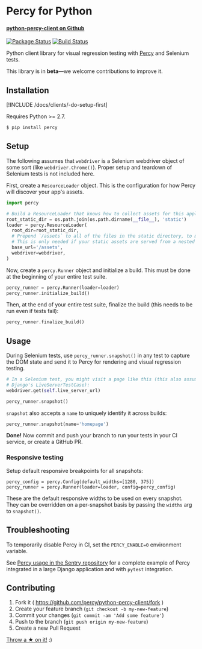 # Percy for Python
#### [python-percy-client on Github <i class="fa fa-github" aria-hidden="true"></i>](https://github.com/percy/python-percy-client)

[![Package Status](https://img.shields.io/pypi/v/percy.svg)](https://pypi.python.org/pypi/percy)
[![Build Status](https://travis-ci.org/percy/python-percy-client.svg?branch=master)](https://travis-ci.org/percy/python-percy-client)

Python client library for visual regression testing with [Percy](https://percy.io) and Selenium tests.

This library is in **beta**—we welcome contributions to improve it.

## Installation

[!INCLUDE /docs/clients/-do-setup-first]

Requires Python >= 2.7.

```bash
$ pip install percy
```

## Setup

The following assumes that `webdriver` is a Selenium webdriver object of some sort
(like `webdriver.Chrome()`). Proper setup and teardown of Selenium tests is not included here.

First, create a `ResourceLoader` object. This is the configuration for how Percy will discover your app's assets.

```python
import percy

# Build a ResourceLoader that knows how to collect assets for this application.
root_static_dir = os.path.join(os.path.dirname(__file__), 'static')
loader = percy.ResourceLoader(
  root_dir=root_static_dir,
  # Prepend `/assets` to all of the files in the static directory, to match production assets.
  # This is only needed if your static assets are served from a nested directory.
  base_url='/assets',
  webdriver=webdriver,
)
```

Now, create a `percy.Runner` object and initialize a build. This must be done at the beginning of your entire test suite.

```python
percy_runner = percy.Runner(loader=loader)
percy_runner.initialize_build()
```

Then, at the end of your entire test suite, finalize the build (this needs to be run even if tests fail):

```python
percy_runner.finalize_build()
```

## Usage

During Selenium tests, use `percy_runner.snapshot()` in any test to capture the DOM state and send it to Percy for rendering and visual regression testing.

```python
# In a Selenium test, you might visit a page like this (this also assumes we're subclassing
# Django's LiveServerTestCase):
webdriver.get(self.live_server_url)

percy_runner.snapshot()
```

`snapshot` also accepts a `name` to uniquely identify it across builds:

```python
percy_runner.snapshot(name='homepage')
```

**Done!** Now commit and push your branch to run your tests in your CI service, or create a GitHub PR.

### Responsive testing

Setup default responsive breakpoints for all snapshots:

```
percy_config = percy.Config(default_widths=[1280, 375])
percy_runner = percy.Runner(loader=loader, config=percy_config)
```

These are the default responsive widths to be used on every snapshot. They can be overridden on a
per-snapshot basis by passing the `widths` arg to `snapshot()`.

## Troubleshooting

To temporarily disable Percy in CI, set the `PERCY_ENABLE=0` environment variable.

See [Percy usage in the Sentry repository](https://github.com/getsentry/sentry/search?q=percy) for a complete example of Percy integrated in a large Django application and with `pytest` integration.

## Contributing

1. Fork it ( https://github.com/percy/python-percy-client/fork )
2. Create your feature branch (`git checkout -b my-new-feature`)
3. Commit your changes (`git commit -am 'Add some feature'`)
4. Push to the branch (`git push origin my-new-feature`)
5. Create a new Pull Request

[Throw a ★ on it!](https://github.com/percy/python-percy-client) :)
